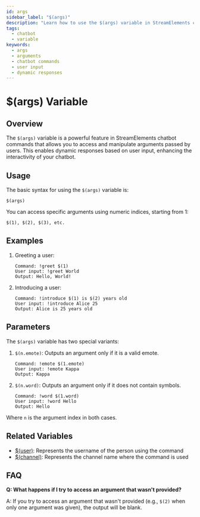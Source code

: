 ```yaml
---
id: args
sidebar_label: "$(args)"
description: "Learn how to use the $(args) variable in StreamElements chatbot commands for dynamic, user-input-based responses."
tags:
  - chatbot
  - variable
keywords:
  - args
  - arguments
  - chatbot commands
  - user input
  - dynamic responses
---
```


# $(args) Variable

## Overview

The `$(args)` variable is a powerful feature in StreamElements chatbot commands that allows you to access and manipulate arguments passed by users. This enables dynamic responses based on user input, enhancing the interactivity of your chatbot.

## Usage

The basic syntax for using the `$(args)` variable is:

```
$(args)
```

You can access specific arguments using numeric indices, starting from 1:

```
$(1), $(2), $(3), etc.
```

## Examples

1. Greeting a user:
   ```
   Command: !greet $(1)
   User input: !greet World
   Output: Hello, World!
   ```

2. Introducing a user:
   ```
   Command: !introduce $(1) is $(2) years old
   User input: !introduce Alice 25
   Output: Alice is 25 years old
   ```

## Parameters

The `$(args)` variable has two special variants:

1. `$(n.emote)`: Outputs an argument only if it is a valid emote.
   ```
   Command: !emote $(1.emote)
   User input: !emote Kappa
   Output: Kappa
   ```

2. `$(n.word)`: Outputs an argument only if it does not contain symbols.
   ```
   Command: !word $(1.word)
   User input: !word Hello
   Output: Hello
   ```

Where `n` is the argument index in both cases.

## Related Variables

- [$(user)](user): Represents the username of the person using the command
- [$(channel)](channel): Represents the channel name where the command is used

## FAQ

**Q: What happens if I try to access an argument that wasn't provided?**

A: If you try to access an argument that wasn't provided (e.g., `$(2)` when only one argument was given), the output will be blank.
